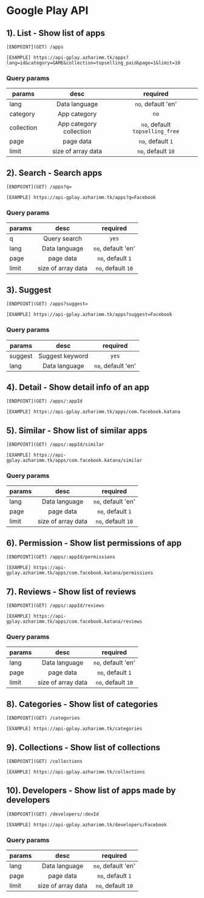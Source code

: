 # Google Play API

## 1). List - Show list of apps
```
[ENDPOINT](GET) /apps
```
```url
[EXAMPLE] https://api-gplay.azharimm.tk/apps?lang=id&category=GAME&collection=topselling_paid&page=1&limit=10
```
### Query params
| params        | desc | required |
| --------------- |:---------:|:---------:|
| lang | Data language | `no`, default 'en' |
| category | App category | `no` |
| collection | App category collection | `no`, default `topselling_free` |
|page | page data | `no`, default `1` |
|limit | size of array data | `no`, default `10` |

## 2). Search - Search apps
```
[ENDPOINT](GET) /apps?q=
```
```url
[EXAMPLE] https://api-gplay.azharimm.tk/apps?q=Facebook
```
### Query params
| params        | desc | required |
| --------------- |:---------:|:---------:|
|q | Query search | `yes` |
| lang | Data language | `no`, default 'en' |
|page | page data | `no`, default `1` |
|limit | size of array data | `no`, default `10` |

## 3). Suggest
```
[ENDPOINT](GET) /apps?suggest=
```
```url
[EXAMPLE] https://api-gplay.azharimm.tk/apps?suggest=Facebook
```
### Query params
| params        | desc | required |
| --------------- |:---------:|:---------:|
|suggest | Suggest keyword | `yes` |
| lang | Data language | `no`, default 'en' |

## 4). Detail - Show detail info of an app
```
[ENDPOINT](GET) /apps/:appId
```
```url
[EXAMPLE] https://api-gplay.azharimm.tk/apps/com.facebook.katana
```

## 5). Similar - Show list of similar apps
```
[ENDPOINT](GET) /apps/:appId/similar
```
```url
[EXAMPLE] https://api-gplay.azharimm.tk/apps/com.facebook.katana/similar
```
### Query params
| params        | desc | required |
| --------------- |:---------:|:---------:|
| lang | Data language | `no`, default 'en' |
|page | page data | `no`, default `1` |
|limit | size of array data | `no`, default `10` |

## 6). Permission - Show list permissions of app
```
[ENDPOINT](GET) /apps/:appId/permissions
```
```url
[EXAMPLE] https://api-gplay.azharimm.tk/apps/com.facebook.katana/permissions
```

## 7). Reviews - Show list of reviews
```
[ENDPOINT](GET) /apps/:appId/reviews
```
```url
[EXAMPLE] https://api-gplay.azharimm.tk/apps/com.facebook.katana/reviews
```
### Query params
| params        | desc | required |
| --------------- |:---------:|:---------:|
| lang | Data language | `no`, default 'en' |
|page | page data | `no`, default `1` |
|limit | size of array data | `no`, default `10` |

## 8). Categories - Show list of categories
```
[ENDPOINT](GET) /categories
```
```url
[EXAMPLE] https://api-gplay.azharimm.tk/categories
```

## 9). Collections - Show list of collections
```
[ENDPOINT](GET) /collections
```
```url
[EXAMPLE] https://api-gplay.azharimm.tk/collections
```

## 10). Developers - Show list of apps made by developers
```
[ENDPOINT](GET) /developers/:devId
```
```url
[EXAMPLE] https://api-gplay.azharimm.tk/developers/Facebook
```
### Query params
| params        | desc | required |
| --------------- |:---------:|:---------:|
| lang | Data language | `no`, default 'en' |
|page | page data | `no`, default `1` |
|limit | size of array data | `no`, default `10` |
